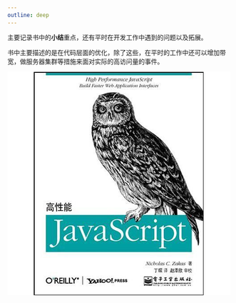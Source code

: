 ```yaml
---
outline: deep
---
```


主要记录书中的**小结**重点，还有平时在开发工作中遇到的问题以及拓展。

书中主要描述的是在代码层面的优化，除了这些，在平时的工作中还可以增加带宽，做服务器集群等措施来面对实际的高访问量的事件。

![高性能JavaScript](/books/High_Performance/High_Performance.jpg)